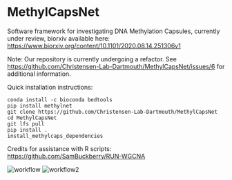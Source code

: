 # MethylCapsNet

Software framework for investigating DNA Methylation Capsules, currently under review, biorxiv available here: https://www.biorxiv.org/content/10.1101/2020.08.14.251306v1  

Note: Our repository is currently undergoing a refactor. See https://github.com/Christensen-Lab-Dartmouth/MethylCapsNet/issues/6 for additional information.  

Quick installation instructions:  
```
conda install -c bioconda bedtools
pip install methylnet
git clone https://github.com/Christensen-Lab-Dartmouth/MethylCapsNet
cd MethylCapsNet
git lfs pull
pip install .
install_methylcaps_dependencies
```

Credits for assistance with R scripts: https://github.com/SamBuckberry/RUN-WGCNA

![workflow](https://user-images.githubusercontent.com/19698023/91460016-58543800-e855-11ea-923e-cf58e0fc8074.png)
![workflow2](https://user-images.githubusercontent.com/19698023/91459869-29d65d00-e855-11ea-8e89-4e701c00cc70.jpeg)
